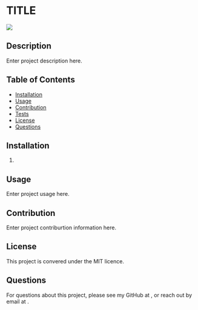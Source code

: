 # TITLE
![](https://img.shields.io/badge/licence-MIT-green)
## Description
 Enter project description here.
## Table of Contents
* [Installation](#installation)
* [Usage](#usage)
* [Contribution](#contribution)
* [Tests](#tests)
* [License](#license)
* [Questions](#questions)

## Installation
1. 

## Usage
 Enter project usage here.

## Contribution
 Enter project contriburtion information here.

## License
This project is convered under the MIT licence.

## Questions
For questions about this project, please see my GitHub at [](https://github.com/), or reach out by email at .
